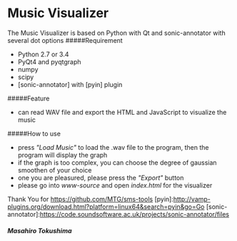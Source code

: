 # Music Visualizer
The Music Visualizer is based on Python with Qt and sonic-annotator with several dot options
#####Requirement
  - Python 2.7 or 3.4
  - PyQt4 and pyqtgraph
  - numpy
  - scipy
  - [sonic-annotator] with [pyin] plugin

#####Feature
- can read WAV file and export the HTML and JavaScript to visualize the music

#####How to use
- press *"Load Music"* to load the .wav file to the program, then the program will display the graph
- if the graph is too complex, you can choose the degree of gaussian smoothen of your choice
- one you are pleasured, please press the *"Export"* button
- please go into *www-source* and open *index.html* for the visualizer

Thank You for
https://github.com/MTG/sms-tools
[pyin]:http://vamp-plugins.org/download.html?platform=linux64&search=pyin&go=Go
[sonic-annotator]:https://code.soundsoftware.ac.uk/projects/sonic-annotator/files

##### Masahiro Tokushima
